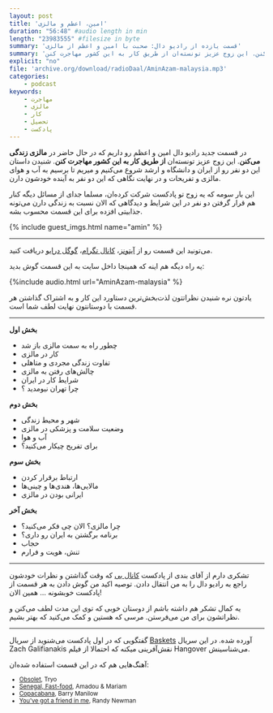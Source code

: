 ```yaml
---
layout: post
title: 'امین، اعظم و مالزی'
duration: "56:48" #audio length in min
length: "23983555" #filesize in byte
summary: 'قسمت یازده از رادیو دال: صحبت با امین و اعظم از مالزی'
summary: 'در قسمت جدید رادیو دال امین و اعظم رو داریم که در حال حاضر در مالزی زندگی می‌کنن. این زوج عزیز تونسته‌ان از طریق کار به این کشور مهاجرت کنن.'
explicit: "no"
file: 'archive.org/download/radioDaal/AminAzam-malaysia.mp3'
categories:
    - podcast
keywords:
    - مهاجرت
    - مالزی
    - کار
    - تحصیل
    - پادکست
---
```


در قسمت جدید رادیو دال امین و اعظم رو داریم که در حال حاضر در **مالزی زندگی می‌کنن**. این زوج عزیز تونسته‌ان **از طریق کار به این کشور مهاجرت کنن**. شنیدن داستان این دو نفر رو از ایران و دانشگاه و ارشد شروع می‌کنیم و میریم تا برسیم به آب و هوای مالزی و تفریحات و  در نهایت نگاهی که این دو نفر به آینده خودشون دارن.

این بار سومه که یه زوج تو پادکست شرکت کرده‌ان، مسلما جدای از مسائل دیگه کنار هم قرار گرفتن دو نفر در این شرایط و دیدگاهی که الان نسبت به زندگی دارن می‌تونه جذابیتی افزده برای این قسمت محسوب بشه.

{% include guest_imgs.html name="amin" %}

<hr>

می‌تونید این قسمت رو از [آیتونز](http://apple.co/2go4xdT)، [کانال تگرام](https://t.me/radioDaal)، [گوگل درایو](http://bit.ly/daal-11) دریافت کنید.  

یه راه دیگه هم اینه که همینجا داخل سایت به این قسمت گوش بدید:

{%include audio.html url="AminAzam-malaysia" %}

یادتون نره شنیدن نظراتتون لذت‌بخش‌ترین دستاورد این کار و به اشتراک گذاشتن هر قسمت با دوستانتون نهایت لطف شما است.



<hr>

**بخش اول**

- چطور راه به سمت مالزی باز شد
- کار در مالزی
- تفاوت زندگی مجردی و متاهلی
- چالش‌های رفتن به مالزی
- شرایط کار در ایران
- چرا تهران نیومدید ؟

**بخش دوم**

- شهر و محیط زندگی
- وضعیت سلامت و پزشکی در مالزی
- آب و هوا
- برای تفریح چیکار می‌کنید؟

**بخش سوم**

- ارتباط برقرار کردن
- مالایی‌ها، هندی‌ها و چینی‌ها
- ایرانی بودن در مالزی

**بخش آخر**

- چرا مالزی؟ الان چی فکر می‌کنید؟
- برنامه برگشتن به ایران رو داری؟
- حجاب
- تنش، هویت و فرارم


<hr>

تشکری دارم از آقای بندی از پادکست [کانال بی](http://namlik.me/channel/%DA%A9%D8%A7%D9%86%D8%A7%D9%84%20%D8%A8%DB%8C) که وقت گذاشتن و نظرات خودشون راجع به رادیو دال را به من انتقال دادن. توصیه اکید من گوش دادن به هر قسمت از پادکست خوبشونه ... همین الان!

یه کمال تشکر هم داشته باشم از دوستان خوبی که توی این مدت لطف می‌کنن و نظراتشون برای من می‌فرستن. مرسی که هستین و کمک می‌کنید که بهتر بشیم.

<hr>

گفتگویی که در اول پادکست می‌شنوید از سریال [Baskets](http://www.imdb.com/title/tt3468798/) آورده شده. در این سریال Zach Galifianakis نقش‌آفرینی میکنه که احتمالا از فیلم Hangover می‌شناسینش.

آهنگ‌هایی هم که در این قسمت استفاده شده‌ان:
<div dir="ltr" style="font-size: smaller;">
<ul>
<li><a href="https://open.spotify.com/track/4uiTbuv259VxOrSH6nAF5I">Obsolet</a>, Tryo</li>
<li><a href="https://open.spotify.com/track/5xbHOm8c1fsLyAE6la5gqe">Senegal, Fast-food</a>, Amadou & Mariam</li>
<li><a href="https://open.spotify.com/track/5FMXrphygZ4z3gVDHGWxgl">Copacabana</a>, Barry Manilow</li>
<li><a href="https://open.spotify.com/track/2stkLJ0JNcXkIRDNF3ld6c">You've got a friend in me</a>, Randy Newman</li>
</ul>
</div>